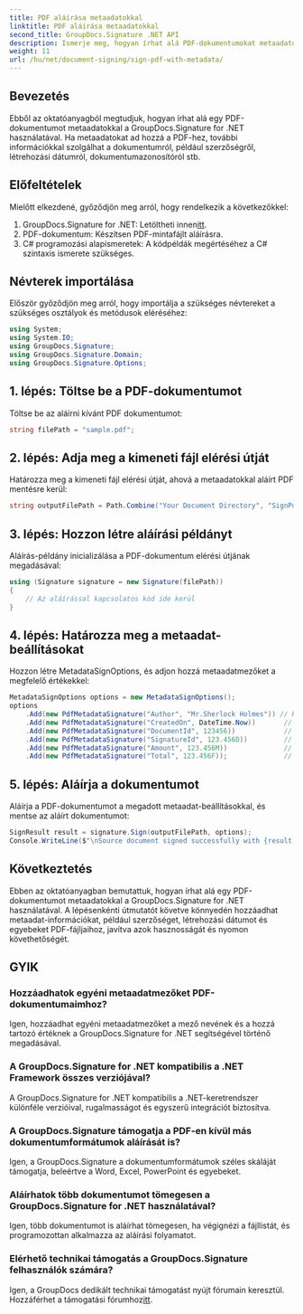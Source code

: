 ```yaml
---
title: PDF aláírása metaadatokkal
linktitle: PDF aláírása metaadatokkal
second_title: GroupDocs.Signature .NET API
description: Ismerje meg, hogyan írhat alá PDF-dokumentumokat metaadatokkal a GroupDocs.Signature for .NET használatával. Egyszerűen javíthatja a dokumentumok nyomon követhetőségét és hitelességét.
weight: 11
url: /hu/net/document-signing/sign-pdf-with-metadata/
---
```

## Bevezetés
Ebből az oktatóanyagból megtudjuk, hogyan írhat alá egy PDF-dokumentumot metaadatokkal a GroupDocs.Signature for .NET használatával. Ha metaadatokat ad hozzá a PDF-hez, további információkkal szolgálhat a dokumentumról, például szerzőségről, létrehozási dátumról, dokumentumazonosítóról stb.
## Előfeltételek
Mielőtt elkezdené, győződjön meg arról, hogy rendelkezik a következőkkel:
1.  GroupDocs.Signature for .NET: Letöltheti innen[itt](https://releases.groupdocs.com/signature/net/).
2. PDF-dokumentum: Készítsen PDF-mintafájlt aláírásra.
3. C# programozási alapismeretek: A kódpéldák megértéséhez a C# szintaxis ismerete szükséges.
## Névterek importálása
Először győződjön meg arról, hogy importálja a szükséges névtereket a szükséges osztályok és metódusok eléréséhez:
```csharp
using System;
using System.IO;
using GroupDocs.Signature;
using GroupDocs.Signature.Domain;
using GroupDocs.Signature.Options;
```
## 1. lépés: Töltse be a PDF-dokumentumot
Töltse be az aláírni kívánt PDF dokumentumot:
```csharp
string filePath = "sample.pdf";
```
## 2. lépés: Adja meg a kimeneti fájl elérési útját
Határozza meg a kimeneti fájl elérési útját, ahová a metaadatokkal aláírt PDF mentésre kerül:
```csharp
string outputFilePath = Path.Combine("Your Document Directory", "SignPdfWithMetadata", "SignedWithMetadata.pdf");
```
## 3. lépés: Hozzon létre aláírási példányt
Aláírás-példány inicializálása a PDF-dokumentum elérési útjának megadásával:
```csharp
using (Signature signature = new Signature(filePath))
{
    // Az aláírással kapcsolatos kód ide kerül
}
```
## 4. lépés: Határozza meg a metaadat-beállításokat
Hozzon létre MetadataSignOptions, és adjon hozzá metaadatmezőket a megfelelő értékekkel:
```csharp
MetadataSignOptions options = new MetadataSignOptions();
options
    .Add(new PdfMetadataSignature("Author", "Mr.Sherlock Holmes")) // Karakterlánc értéke
    .Add(new PdfMetadataSignature("CreatedOn", DateTime.Now))       // DateTime értékek
    .Add(new PdfMetadataSignature("DocumentId", 123456))            // Egész érték
    .Add(new PdfMetadataSignature("SignatureId", 123.456D))         // Dupla érték
    .Add(new PdfMetadataSignature("Amount", 123.456M))              // Tizedes érték
    .Add(new PdfMetadataSignature("Total", 123.456F));              // Lebegő érték
```
## 5. lépés: Aláírja a dokumentumot
Aláírja a PDF-dokumentumot a megadott metaadat-beállításokkal, és mentse az aláírt dokumentumot:
```csharp
SignResult result = signature.Sign(outputFilePath, options);
Console.WriteLine($"\nSource document signed successfully with {result.Succeeded.Count} signature(s).\nFile saved at {outputFilePath}.");
```

## Következtetés
Ebben az oktatóanyagban bemutattuk, hogyan írhat alá egy PDF-dokumentumot metaadatokkal a GroupDocs.Signature for .NET használatával. A lépésenkénti útmutatót követve könnyedén hozzáadhat metaadat-információkat, például szerzőséget, létrehozási dátumot és egyebeket PDF-fájljaihoz, javítva azok hasznosságát és nyomon követhetőségét.
## GYIK
### Hozzáadhatok egyéni metaadatmezőket PDF-dokumentumaimhoz?
Igen, hozzáadhat egyéni metaadatmezőket a mező nevének és a hozzá tartozó értéknek a GroupDocs.Signature for .NET segítségével történő megadásával.
### A GroupDocs.Signature for .NET kompatibilis a .NET Framework összes verziójával?
A GroupDocs.Signature for .NET kompatibilis a .NET-keretrendszer különféle verzióival, rugalmasságot és egyszerű integrációt biztosítva.
### A GroupDocs.Signature támogatja a PDF-en kívül más dokumentumformátumok aláírását is?
Igen, a GroupDocs.Signature a dokumentumformátumok széles skáláját támogatja, beleértve a Word, Excel, PowerPoint és egyebeket.
### Aláírhatok több dokumentumot tömegesen a GroupDocs.Signature for .NET használatával?
Igen, több dokumentumot is aláírhat tömegesen, ha végignézi a fájllistát, és programozottan alkalmazza az aláírási folyamatot.
### Elérhető technikai támogatás a GroupDocs.Signature felhasználók számára?
 Igen, a GroupDocs dedikált technikai támogatást nyújt fórumain keresztül. Hozzáférhet a támogatási fórumhoz[itt](https://forum.groupdocs.com/c/signature/13).